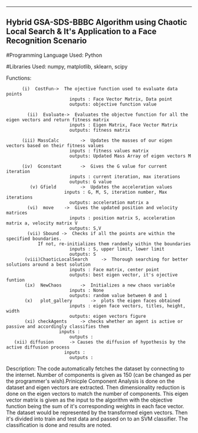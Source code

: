------------------------------------------------------------------------------------------------------
Hybrid GSA-SDS-BBBC Algorithm using Chaotic Local Search & It's Application to a Face Recognition Scenario
------------------------------------------------------------------------------------------------------

#Programming Language Used: Python

#Libraries Used: numpy, matplotlib, sklearn, scipy

Functions: 
          
          (i)  CostFun->  The ojective function used to evaluate data points
						    inputs : Face Vector Matrix, Data point
						    outputs: objective function value
                
	        (ii)  Evaluate->  Evaluates the objectve function for all the eigen vectors and return fitness matrix
						    inputs : Eigen Matrix, Face Vector Matrix
						    outputs: fitness matrix
	        
          (iii) MassCalc  		->  Updates the masses of our eigen vectors based on their fitness values
						    inputs : fitness values matrix
						    outputs: Updated Mass Array of eigen vectors M
	   
          (iv)  Gconstant 		->  Gives the G value for current iteration
					    	inputs : current iteration, max iterations
						    outputs: G value
	         (v) Gfield    		->  Updates the acceleration values
					      inputs : G, M, S, iteration number, Max iterations
						    outputs: acceleration matrix a
	        (vi)  move    ->  Gives the updated position and velocity matrices
					    	inputs : position matrix S, acceleration matrix a, velocity matrix V
						    outputs: S,V
	        (vii) Sbound ->  Checks if all the points are within the specified boundaries. 
                If not, re-initializes them randomly within the boundaries
					    	inputs : S, upper limit, lower limit
						    outputs: S
	       (viii)ChaoticLocalSearch     ->  Thorough searching for better solutions around a best solution
					    	inputs : Face matrix, center point
						    outputs: best eigen vector, it's ojective funtion
	       (ix)  NewChaos		->  Initializes a new chaos variable
					    	inputs : None
					    	outputs: random value between 0 and 1
	       (x)   plot_gallery		->  plots the eigen faces obtained
					    	inputs : eigen face vectors, titles, height, width
					    	outputs: eigen vectors figure
	       (xi) checkAgents		-> checks whether an agent is active or passive and accordingly classifies them
	   			  		inputs : 
					    	outputs :
	   (xii) diffusion		-> Causes the diffusion of hypothesis by the active diffusion process
	   					  inputs :
						    outputs :
Description: 
	The code automatically fetches the dataset by connecting to the internet. Number of components is given as 150 (can be changed as per the programmer's wish).Prinicple Component Analysis is done on the dataset and eigen vectors are extracted. Then dimensionality reduction is done on the eigen vectors to match the number of components. This eigen vector matrix is given as the input to the algorithm with the objective function being the sum of it's corresponding weights in each face vector. The dataset would be represented by the transformed eigen vectors. Then it's divided into train and test data and passed on to an SVM classifier. The classification is done and results are noted.

